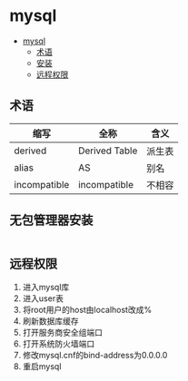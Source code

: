 # mysql

<!-- TOC -->

* [mysql](#mysql)
    * [术语](#术语)
    * [安装](#安装)
    * [远程权限](#远程权限)

<!-- TOC -->

## 术语

| 缩写           | 全称            | 含义  |
|--------------|---------------|-----|
| derived      | Derived Table | 派生表 |
| alias        | AS            | 别名  |
| incompatible | incompatible  | 不相容 |

## 无包管理器安装

```shell
```

## 远程权限

1. 进入mysql库
2. 进入user表
3. 将root用户的host由localhost改成%
4. 刷新数据库缓存
5. 打开服务商安全组端口
6. 打开系统防火墙端口
7. 修改mysql.cnf的bind-address为0.0.0.0
8. 重启mysql